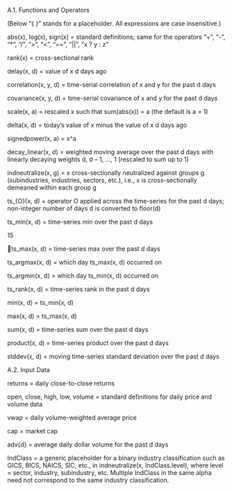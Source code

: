 A.1. Functions and Operators

(Below “{ }” stands for a placeholder.  All expressions are case insensitive.)

abs(x), log(x), sign(x) = standard definitions; same for the operators “+”, “-”, “*”, “/”, “>”, “<”,
“==”, “||”, “x ? y : z”

rank(x) = cross-sectional rank

delay(x, d) = value of x d days ago

correlation(x, y, d) = time-serial correlation of x and y for the past d days

covariance(x, y, d) = time-serial covariance of x and y for the past d days

scale(x, a) = rescaled x such that sum(abs(x)) = a (the default is a = 1)

delta(x, d) = today’s value of x minus the value of x d days ago

signedpower(x, a) = x^a

decay_linear(x, d) = weighted moving average over the past d days with linearly decaying
weights d, d – 1, …, 1 (rescaled to sum up to 1)

indneutralize(x, g) = x cross-sectionally neutralized against groups g (subindustries, industries,
sectors, etc.), i.e., x is cross-sectionally demeaned within each group g

ts_{O}(x, d) = operator O applied across the time-series for the past d days; non-integer number
of days d is converted to floor(d)

ts_min(x, d) = time-series min over the past d days

15

ts_max(x, d) = time-series max over the past d days

ts_argmax(x, d) = which day ts_max(x, d) occurred on

ts_argmin(x, d) = which day ts_min(x, d) occurred on

ts_rank(x, d) = time-series rank in the past d days

min(x, d) = ts_min(x, d)

max(x, d) = ts_max(x, d)

sum(x, d) = time-series sum over the past d days

product(x, d) = time-series product over the past d days

stddev(x, d) = moving time-series standard deviation over the past d days

A.2. Input Data

returns = daily close-to-close returns

open, close, high, low, volume = standard definitions for daily price and volume data

vwap = daily volume-weighted average price

cap = market cap

adv{d} = average daily dollar volume for the past d days

IndClass = a generic placeholder for a binary industry classification such as GICS, BICS, NAICS,
SIC, etc., in indneutralize(x, IndClass.level), where level = sector, industry, subindustry, etc.
Multiple IndClass in the same alpha need not correspond to the same industry classification.

